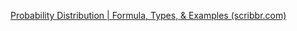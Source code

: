 [Probability Distribution | Formula, Types, & Examples (scribbr.com)](https://www.scribbr.com/statistics/probability-distributions/)